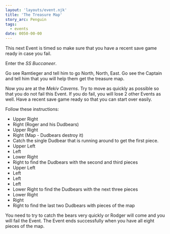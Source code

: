 ```yaml
---
layout: 'layouts/event.njk'
title: 'The Treasure Map'
story_arc: Penguin
tags:
  - events
date: 0050-00-00
---
```

This next Event is timed so make sure that you have a recent save game ready in case you fail.

Enter the *SS Buccaneer*.

Go see Ramtieger and tell him to go North, North, East. Go see the Captain and tell him that you will help them get the treasure map.

Now you are at the *Mekiv Caverns*. Try to move as quickly as possible so that you do not fail this Event. If you do fail, you will lose 2 other Events as well. Have a recent save game ready so that you can start over easily.

Follow these instructions:

* Upper Right
* Right (Roger and his Dudbears)
* Upper Right
* Right (Map - Dudbears destroy it)
* Catch the single Dudbear that is running around to get the first piece.
* Upper Left
* Left
* Lower Right
* Right to find the Dudbears with the second and third pieces
* Upper Left
* Left
* Left
* Left
* Lower Right to find the Dudbears with the next three pieces
* Lower Right
* Right
* Right to find the last two Dudbears with pieces of the map

You need to try to catch the bears very quickly or Rodger will come and you will fail the Event. The Event ends successfully when you have all eight pieces of the map.